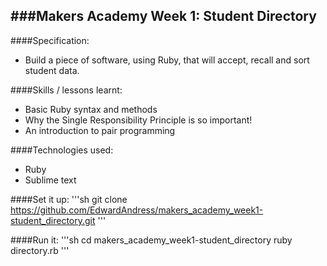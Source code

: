 ###Makers Academy Week 1: Student Directory
-----------------------------------------

####Specification: 
 * Build a piece of software, using Ruby, that will accept, recall and sort student data.

####Skills / lessons learnt:
 * Basic Ruby syntax and methods
 * Why the Single Responsibility Principle is so important!
 * An introduction to pair programming

####Technologies used:
 * Ruby
 * Sublime text

####Set it up:
'''sh
git clone https://github.com/EdwardAndress/makers_academy_week1-student_directory.git
'''

####Run it:
'''sh
cd makers_academy_week1-student_directory
ruby directory.rb
'''
